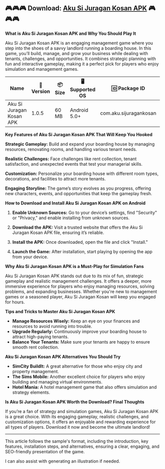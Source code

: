 # 

## 🎮🎮🎮 Download: <a href="https://apkmia.com/">Aku Si Juragan Kosan APK</a> 🎮🎮🎮

<p><strong>What is Aku Si Juragan Kosan APK and Why You Should Play It</strong></p>

<p>Aku Si Juragan Kosan APK is an engaging management game where you step into the shoes of a savvy landlord running a boarding house. In this game, you&rsquo;ll build, manage, and grow your business while dealing with tenants, challenges, and opportunities. It combines strategic planning with fun and interactive gameplay, making it a perfect pick for players who enjoy simulation and management games.</p>

<table>
	<thead>
		<tr>
			<th><strong>Name</strong></th>
			<th>📏 <strong>Version</strong></th>
			<th>📦 <strong>Size</strong></th>
			<th>🖥️ <strong>Supported OS</strong></th>
			<th>🆔 <strong>Package ID</strong></th>
			<th>📥 <strong>Downloads</strong></th>
			<th>🏷️ <strong>Category</strong></th>
			<th>🕒 <strong>Last Updated</strong></th>
		</tr>
	</thead>
	<tbody>
		<tr>
			<td>Aku Si Juragan Kosan APK</td>
			<td>1.0.5</td>
			<td>60 MB</td>
			<td>Android 5.0+</td>
			<td>com.aku.sijuragankosan</td>
			<td>50K+</td>
			<td>Simulation, Strategy</td>
			<td>2024-11-20</td>
		</tr>
	</tbody>
</table>

<p><strong>Key Features of Aku Si Juragan Kosan APK That Will Keep You Hooked</strong></p>

<p><strong>Strategic Gameplay:</strong> Build and expand your boarding house by managing resources, renovating rooms, and handling various tenant needs.</p>

<p><strong>Realistic Challenges:</strong> Face challenges like rent collection, tenant satisfaction, and unexpected events that test your managerial skills.</p>

<p><strong>Customization:</strong> Personalize your boarding house with different room types, decorations, and facilities to attract more tenants.</p>

<p><strong>Engaging Storyline:</strong> The game&rsquo;s story evolves as you progress, offering new characters, events, and opportunities that keep the gameplay fresh.</p>

<p><strong>How to Download and Install Aku Si Juragan Kosan APK on Android</strong></p>

<ol>
	<li>
	<p><strong>Enable Unknown Sources:</strong> Go to your device&rsquo;s settings, find &quot;Security&quot; or &quot;Privacy,&quot; and enable installing from unknown sources.</p>
	</li>
	<li>
	<p><strong>Download the APK:</strong> Visit a trusted website that offers the Aku Si Juragan Kosan APK file, ensuring it&rsquo;s reliable.</p>
	</li>
	<li>
	<p><strong>Install the APK:</strong> Once downloaded, open the file and click &quot;Install.&quot;</p>
	</li>
	<li>
	<p><strong>Launch the Game:</strong> After installation, start playing by opening the app from your device.</p>
	</li>
</ol>

<p><strong>Why Aku Si Juragan Kosan APK is a Must-Play for Simulation Fans</strong></p>

<p>Aku Si Juragan Kosan APK stands out due to its mix of fun, strategic gameplay and realistic management challenges. It offers a deeper, more immersive experience for players who enjoy managing resources, solving problems, and expanding businesses. Whether you&#39;re new to management games or a seasoned player, Aku Si Juragan Kosan will keep you engaged for hours.</p>

<p><strong>Tips and Tricks to Master Aku Si Juragan Kosan APK</strong></p>

<ul>
	<li><strong>Manage Resources Wisely:</strong> Keep an eye on your finances and resources to avoid running into trouble.</li>
	<li><strong>Upgrade Regularly:</strong> Continuously improve your boarding house to attract high-paying tenants.</li>
	<li><strong>Balance Your Tenants:</strong> Make sure your tenants are happy to ensure smooth rent collection.</li>
</ul>

<p><strong>Aku Si Juragan Kosan APK Alternatives You Should Try</strong></p>

<ul>
	<li><strong>SimCity BuildIt:</strong> A great alternative for those who enjoy city and property management.</li>
	<li><strong>The Sims Mobile:</strong> Another excellent choice for players who enjoy building and managing virtual environments.</li>
	<li><strong>Hotel Mania:</strong> A hotel management game that also offers simulation and strategy elements.</li>
</ul>

<p><strong>Is Aku Si Juragan Kosan APK Worth the Download? Final Thoughts</strong></p>

<p>If you&rsquo;re a fan of strategy and simulation games, Aku Si Juragan Kosan APK is a great choice. With its engaging gameplay, realistic challenges, and customization options, it offers an enjoyable and rewarding experience for all types of players. Download it now and become the ultimate landlord!</p>

<hr />
<p>This article follows the sample&#39;s format, including the introduction, key features, installation steps, and alternatives, ensuring a clear, engaging, and SEO-friendly presentation of the game.</p>

<p>I can also assist with generating an illustration if needed.</p>
